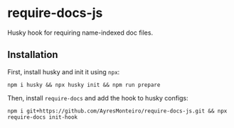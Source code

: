 # require-docs-js

Husky hook for requiring name-indexed doc files.

## Installation

First, install husky and init it using `npx`:

```
npm i husky && npx husky init && npm run prepare
```

Then, install `require-docs` and add the hook to husky configs:

```
npm i git+https://github.com/AyresMonteiro/require-docs-js.git && npx require-docs init-hook
```
